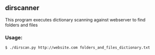 ## dirscanner

This program executes dictionary scanning against webserver to find folders and files


### Usage:


```
$ ./dirscan.py http://website.com folders_and_files_dictionary.txt
```
